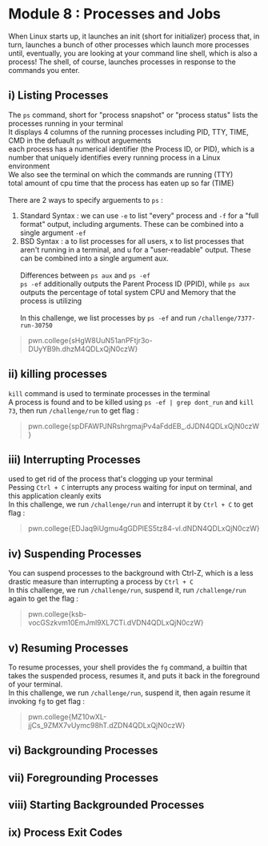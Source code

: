 # Module 8 : Processes and Jobs
When Linux starts up, it launches an init (short for initializer) process that, in turn, launches a bunch of other processes which launch more processes until, eventually, you are looking at your command line shell, which is also a process! The shell, of course, launches processes in response to the commands you enter. 

## i) Listing Processes
The `ps` command, short for "process snapshot" or "process status" lists the processes running in your terminal <br>
It displays 4 columns of the running processes including PID, TTY, TIME, CMD in the defuault `ps` without arguements <br>
each process has a numerical identifier (the Process ID, or PID), which is a number that uniquely identifies every running process in a Linux environment <br>
We also see the terminal on which the commands are running (TTY) <br>
total amount of cpu time that the process has eaten up so far (TIME) <br> <br>
There are 2 ways to specify arguements to `ps` : <br>
1. Standard Syntax : we can use `-e` to list "every" process and `-f` for a "full format" output, including arguments. These can be combined into a single argument `-ef` <br>
2. BSD Syntax : a to list processes for all users, x to list processes that aren't running in a terminal, and u for a "user-readable" output. These can be combined into a single argument aux. <br> <br>
Differences between `ps aux` and `ps -ef` <br>
`ps -ef` additionally outputs the Parent Process ID (PPID), while `ps aux` outputs the percentage of total system CPU and Memory that the process is utilizing <br> <br>
In this challenge, we list processes by `ps -ef` and run `/challenge/7377-run-30750` 
>pwn.college{sHgW8UuN51anPFtjr3o-DUyYB9h.dhzM4QDLxQjN0czW}

## ii) killing processes
`kill` command is used to terminate processes in the terminal <br>
A process is found and to be killed using `ps -ef | grep dont_run` and `kill 73`, then run `/challenge/run` to get flag :
>pwn.college{spDFAWPJNRshrgmajPv4aFddEB_.dJDN4QDLxQjN0czW}

## iii) Interrupting Processes
used to get rid of the process that's clogging up your terminal <br>
Pessing `Ctrl + C` interrupts any process waiting for input on terminal, and this application cleanly exits <br>
In this challenge, we run `/challenge/run` and interrupt it by `Ctrl + C` to get flag :
>pwn.college{EDJaq9iUgmu4gGDPlES5tz84-vl.dNDN4QDLxQjN0czW}

## iv) Suspending Processes
You can suspend processes to the background with Ctrl-Z, which is a less drastic measure than interrupting a process by `Ctrl + C` <br>
In this challenge, we run `/challenge/run`, suspend it, run `/challenge/run` again to get the flag :
>pwn.college{ksb-vocGSzkvm10EmJml9XL7CTi.dVDN4QDLxQjN0czW}

## v) Resuming Processes
To resume processes, your shell provides the `fg` command, a builtin that takes the suspended process, resumes it, and puts it back in the foreground of your terminal. <br>
In this challenge, we run `/challenge/run`, suspend it, then again resume it invoking `fg` to get flag :
>pwn.college{MZ10wXL-jjCs_9ZMX7vUymc98hT.dZDN4QDLxQjN0czW}


## vi) Backgrounding Processes
## vii) Foregrounding Processes
## viii) Starting Backgrounded Processes
## ix) Process Exit Codes
